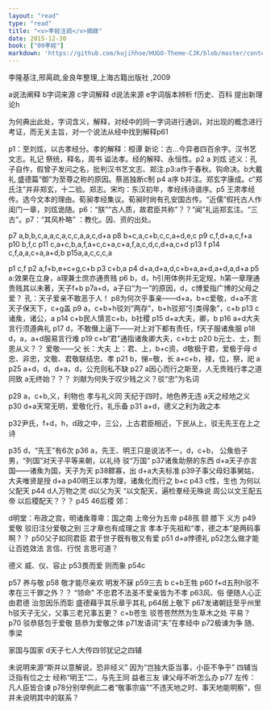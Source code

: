 ```yaml
---
layout: "read"
type: "read"
title: "<v>孝經注疏</v>摘錄"
date: 2015-12-30
book: ["09孝經"]
markdown: 'https://github.com/kujihhoe/HUGO-Theme-CJK/blob/master/content/read/09-孝經/001-孝經注疏.md'
---
```


李隆基注,邢昺疏,金良年整理,上海古籍出版社 ,2009

a说法阐释  b字词来源  c字词解释  d说法来源   e字词版本辨析   f历史、百科 提出新理论h

为何典出此处，字词含义，解释，对经中的同一字词进行通训，对出现的概念进行考证，而无关主旨，对一个说法从经中找到解释<n>p61</n>

p1：至刘炫，以古孝经分。孝的解释：桓谭 <v>新论</v>：古...今异者四百余字。<v>汉书艺文志</v>。<v>礼记 祭统</v>，<v>释名</v>，<v>周书 谥法</v>孝。经的解释、永恒性。p2 a 刘炫 <v>述义</v>：孔子自作，假曾子发问之名，批判汉书艺文志、郑注.p3:a作于春秋。<v>钩命决</v>。b<v>大戴礼 盛德篇</v>“御”为至尊之称的原因。蔡邕<v>独断</v>c制   p4 a序 b并注。郑玄字康成。c“郑氏注”并非郑玄，十二验。<v>郑志</v>。宋均：东汉初年，<v>孝经纬</v><v>诗谱序</v>。p5 王肃<v>孝经传</v>。选今文本的理由。荀昶<v>孝经集议</v>。荀昶时尙有孔安国古传。“近儒”假托古人作闺门一章，刘炫诡随。p6：“朕”“古人质，故君臣共称”？？“闻”<v>礼运郑玄注</v>。“三古”。p7：“其风朴略” ：教化。因、资的出处。

p7 a,b,b,c,a,a,c,a,c,c,a,a,c,d+a       p8 b+c,a,c+b,c,c,a+d,e,c    p9 c,f,d+a,c,f+a   p10 b,f,c    p11 c,a+c,b,a,f,a+c,c+a,c+a,f,a,c,d,c,d+a,c+d   p13 f   p14 c,f,a,a,c+a,a+d,b   p15a,a,c,c,c,a

p1 c,f   p2 a,f+b,e+c+g,c+b     p3 c+b,a     p4 d+a,d+a,d,c+b+a,a+d,a+d,a,d+a     p5  a:效果在立身，a理兼士庶亦通贵贱      p6 b，d，h引用体例并无定规，h第一章理通贵贱其以未著，天子f+b       p7a+d，a子曰“为一”的原因，d，c博爱指广博的父母之爱？  孔：天子爱亲不敢恶于人！     p8为何次乎事亲——d+a，b+c爱敬，d+a不言天子保天下，c+g盖     p9 a，c+b+h驳刘“两存”，b+h驳郑“引类得象”，c+b      p13 c诸矦，诸公，a     p14 c+b民人慎言c+b，b社稷     p15 d+a大夫，卿，b     p16 a+d大夫言行须遵典礼      p17 d，不敢僭上逼下——对上对下都有责任，f天子服诸矦服    p18 d，a，a+d服易言行难     p19 c+b“君”通指诸矦卿大夫，c+b士     p20 b元士、士，割恩从义？？     爱敬——父     长：大夫 上：君、上，b+c资，d敬极于君，爱极于母   d忠、非忠，文敬、君敬联结忠、孝      p21 b，悌=敬，长  a+c+b，禄，位，祭，祀  a    p25 a+d，d，d+a，d，公充则私不缺    p27 a因心而行之斯至，人无贵贱行孝之道同致   a无终始？？？ 刘献为何失于叹少贱之义？驳“忠”为名词

p29 a，c+b,义，利物也   孝与礼义同    天纪于四时，地色养无违   a天之经地之义      p30 d+a天常无明，爱敬化行，礼乐备     p31 a+d，德义之利为政之本

p32尹氏，f+d，h，d政之中，三公，上古君臣相近，下民从上，驳无先王在上之诗

p35 d，“先王”有6次     p36 a，先王、明王只是说法不一，d，c+b， 公矦伯子男，“列国”对天子平等来朝，以礼待    驳“万国”       p37诸矦助祭的东西    d+a天子亦言国——诸矦为国，天子为天      p38鳏寡，出      d+a大夫标准      p39子事父母妇事舅姑，大夫唯贤是授     d+a      p40明王以孝为理，诸矦化而行之   b+c        p43 c性，生也     为何以父配天     p44 d人万物之灵   d以父为天  “以文配天，遍检羣经无殊说  周公以文王配五帝 以后稷配天？？？  p45 46后稷   郊：   

d明堂：布政之宫，明诸矦尊卑：国之南    上帝分为五帝    p48孩  颐     膝下  义方     p49爱敬  驳旧注分爱敬之别     三才章也有成理之言   孝本于先祖和“孝，德之本”是两码事啊？？    p50父子如同君臣   君于世子旣有敬又有爱    p51 d+a悖德礼   p52怎么做才能让百姓效法  言信、行悦   言思可道？

德义  威、仪、容止   p53畏而爱  则而象     p54c

p57  养与敬   p58  敬才能尽亲欢   明发不寐    p59三去  b  c+b王牲     p60 f+d五刑h驳不孝在三千罪之外？？   “领命”  不忠君不法圣不爱亲皆为不孝    p63风、俗  便随人心正由君德  治忽因乐而彰    盛德藉乎其乐章乎其礼     p64居上敬下   p67发诸朝廷至乎州里   h驳天子无父，父事三老兄事五更？  c+b苍生   驳苍苍然然为生草木之处   平易？   p70   驳恭慈包于爱敬   慈恭为爱敬之体   p71发语词“夫”在孝经中   p72极谏为争  随、季梁

家国与国家  d天子七人<n>大传四邻犹记之四辅</n>

未说明来源“斯并以意解说，恐非经义”   因为“岂独大臣当事，小臣不争乎”  四辅当泛指有位之士   经称“明王”二，与先王同  益者三友  谏父母不听怎么办    p77   左传：凡人臣皆合谏  p78分别举例此二者“敬事宗庙”“不违天地之时、事天地能明察”，但并未说明其中的联系？
